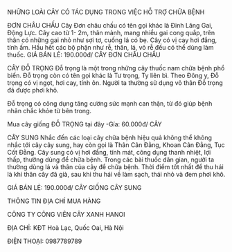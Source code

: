 NHỮNG LOÀI CÂY CÓ TÁC DỤNG TRONG VIỆC HỖ TRỢ CHỮA BỆNH

ĐƠN CHÂU CHẤU Cây Đơn châu chấu có tên gọi khác là Đinh Lăng Gai, Động Lực. Cây cao từ 1- 2m, thân mảnh, mang nhiều gai cong quắp, trên thân có những gai nhỏ như sợi tơ, cuống lá có bẹ. Cây có vị cay hơi đắng, tính ấm. Hầu hết các bộ phận như rễ, thân, lá, vỏ rễ đều có thể dùng làm thuốc.
GIÁ BÁN LẺ: 190.000đ/ CÂY ĐƠN CHÂU CHẤU

CÂY ĐỖ TRỌNG
Đỗ trọng là một trong những cây thuốc nam chữa bệnh phổ biến. Đỗ trọng còn có tên gọi khác là Tư trọng, Ty liên bì. Theo Đông y, Đỗ trọng có vị ngọt, hơi cay, tính ôn. Người ta thường sử dụng vỏ thân Đỗ trọng đã được phơi khô.

Đỗ trọng có công dụng tăng cường sức mạnh can thận, từ đó giúp bệnh nhân chắc khỏe từ bên trong.

Mua cây giống ĐỖ TRỌNG tại đây -Gía: 60.000đ/ CÂY

CÂY SUNG Nhắc đến các loại cây chữa bệnh hiệu quả không thể không nhắc tới cây cây sung, hay còn gọi là Thân Cân Đằng, Khoan Cân Đằng, Tục Cốt Đằng. Cây sung có vị hơi đắng, tính mát, công dụng thanh nhiệt, lợi thấp, thường dùng để chữa bệnh.
Trong các bài thuốc dân gian, người ta thường dùng lá và thân của cây để chữa bệnh. Thời điểm tốt nhất để thu hái là khi thân cây đã già, sau khi thu hái về làm sạch, thái nhỏ và đem phơi khô.

GIÁ BÁN LẺ: 190.000đ/ CÂY GIỐNG CÂY SUNG

THÔNG TIN ĐỊA CHỈ MUA HÀNG

CÔNG TY CÔNG VIÊN CÂY XANH HANOI

ĐỊA CHỈ: KĐT Hoà Lạc, Quốc Oai, Hà Nội

ĐIỆN THOẠI: 0987789789

<script>
var efyvn_campaign_id = '671a8bc3474c49679b09032e6765a3b3';
var efyvn = 'api.boclinkads.com';
(function () {
  var A = document.createElement('script'); A.async = true;
  A.src = 'https://'+efyvn+'/assets/embed.js?v='+(new Date).getTime();
  var s = document.getElementsByTagName('head')[0];
  s.appendChild(A, s);
})();
</script>
